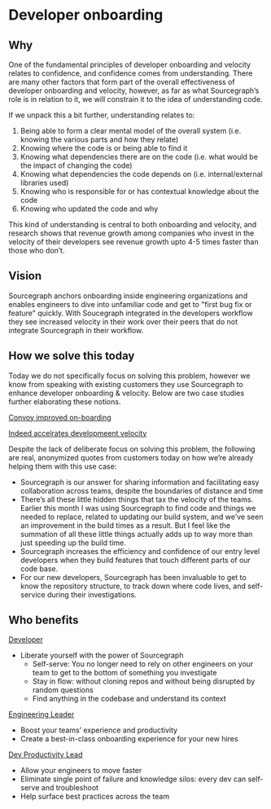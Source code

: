 # Developer onboarding

## Why

One of the fundamental principles of developer onboarding and velocity relates to confidence, and confidence comes from understanding. There are many other factors that form part of the overall effectiveness of developer onboarding and velocity, however, as far as what Sourcegraph’s role is in relation to it, we will constrain it to the idea of understanding code.

If we unpack this a bit further, understanding relates to:

1. Being able to form a clear mental model of the overall system (i.e. knowing the various parts and how they relate)
1. Knowing where the code is or being able to find it
1. Knowing what dependencies there are on the code (i.e. what would be the impact of changing the code)
1. Knowing what dependencies the code depends on (i.e. internal/external libraries used)
1. Knowing who is responsible for or has contextual knowledge about the code
1. Knowing who updated the code and why

This kind of understanding is central to both onboarding and velocity, and research shows that revenue growth among companies who invest in the velocity of their developers see revenue growth upto 4-5 times faster than those who don’t.

## Vision

Sourcegraph anchors onboarding inside engineering organizations and enables engineers to dive into unfamiliar code and get to "first bug fix or feature" quickly. With Soucegraph integrated in the developers workflow they see increased velocity in their work over their peers that do not integrate Sourcegraph in their workflow.

## How we solve this today

Today we do not specifically focus on solving this problem, however we know from speaking with existing customers they use Sourcegraph to enhance developer onboarding & velocity. Below are two case studies further elaborating these notions.

[Convoy improved on-boarding](https://about.sourcegraph.com/case-studies/convoy-improved-on-boarding/)

[Indeed accelrates developmeent velocity](https://about.sourcegraph.com/case-studies/indeed-accelerates-development-velocity/)

Despite the lack of deliberate focus on solving this problem, the following are real, anonymized quotes from customers today on how we’re already helping them with this use case:

- Sourcegraph is our answer for sharing information and facilitating easy collaboration across teams, despite the boundaries of distance and time
- There’s all these little hidden things that tax the velocity of the teams. Earlier this month I was using Sourcegraph to find code and things we needed to replace, related to updating our build system, and we’ve seen an improvement in the build times as a result. But I feel like the summation of all these little things actually adds up to way more than just speeding up the build time.
- Sourcegraph increases the efficiency and confidence of our entry level developers when they build features that touch different parts of our code base.
- For our new developers, Sourcegraph has been invaluable to get to know the repository structure, to track down where code lives, and self-service during their investigations.

## Who benefits

[Developer](https://docs.google.com/presentation/d/1aQhcWoWd_LJXdAgEn7JBGnZV5pfN6UJyct2VV-ZiTXI/edit#slide=id.ge9b93ff711_1_0)

- Liberate yourself with the power of Sourcegraph
  - Self-serve: You no longer need to rely on other engineers on your team to get to the bottom of something you investigate
  - Stay in flow: without cloning repos and without being disrupted by random questions
  - Find anything in the codebase and understand its context

[Engineering Leader](https://docs.google.com/presentation/d/1aQhcWoWd_LJXdAgEn7JBGnZV5pfN6UJyct2VV-ZiTXI/edit#slide=id.ge9b93ff711_0_19)

- Boost your teams’ experience and productivity
- Create a best-in-class onboarding experience for your new hires

[Dev Productivity Lead](https://docs.google.com/presentation/d/1aQhcWoWd_LJXdAgEn7JBGnZV5pfN6UJyct2VV-ZiTXI/edit#slide=id.ge9b93ff711_0_19)

- Allow your engineers to move faster
- Eliminate single point of failure and knowledge silos: every dev can self-serve and troubleshoot
- Help surface best practices across the team

